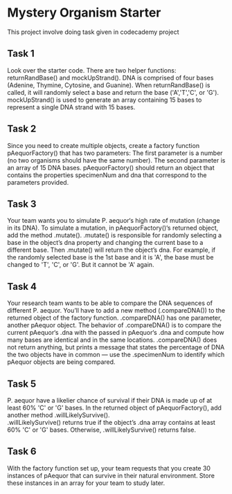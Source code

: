 # Mystery Organism Starter
This project involve doing task given in codecademy project

## Task 1
Look over the starter code. There are two helper functions: returnRandBase() and mockUpStrand().
DNA is comprised of four bases (Adenine, Thymine, Cytosine, and Guanine). When returnRandBase() is called, it will randomly select a base and return the base ('A','T','C', or 'G').
mockUpStrand() is used to generate an array containing 15 bases to represent a single DNA strand with 15 bases.

## Task 2
Since you need to create multiple objects, create a factory function pAequorFactory() that has two parameters:
The first parameter is a number (no two organisms should have the same number).
The second parameter is an array of 15 DNA bases.
pAequorFactory() should return an object that contains the properties specimenNum and dna that correspond to the parameters provided.

## Task 3
Your team wants you to simulate P. aequor‘s high rate of mutation (change in its DNA).
To simulate a mutation, in pAequorFactory()‘s returned object, add the method .mutate().
.mutate() is responsible for randomly selecting a base in the object’s dna property and changing the current base to a different base. Then .mutate() will return the object’s dna.
For example, if the randomly selected base is the 1st base and it is 'A', the base must be changed to 'T', 'C', or 'G'. But it cannot be 'A' again.

## Task 4
Your research team wants to be able to compare the DNA sequences of different P. aequor. You’ll have to add a new method (.compareDNA()) to the returned object of the factory function.
.compareDNA() has one parameter, another pAequor object.
The behavior of .compareDNA() is to compare the current pAequor‘s .dna with the passed in pAequor‘s .dna and compute how many bases are identical and in the same locations. .compareDNA() does not return anything, but prints a message that states the percentage of DNA the two objects have in common — use the .specimenNum to identify which pAequor objects are being compared.
 
## Task 5
P. aequor have a likelier chance of survival if their DNA is made up of at least 60% 'C' or 'G' bases.
In the returned object of pAequorFactory(), add another method .willLikelySurvive().    
.willLikelySurvive() returns true if the object’s .dna array contains at least 60% 'C' or 'G' bases. Otherwise, .willLikelySurvive() returns false.

## Task 6
With the factory function set up, your team requests that you create 30 instances of pAequor that can survive in their natural environment. Store these instances in an array for your team to study later.
